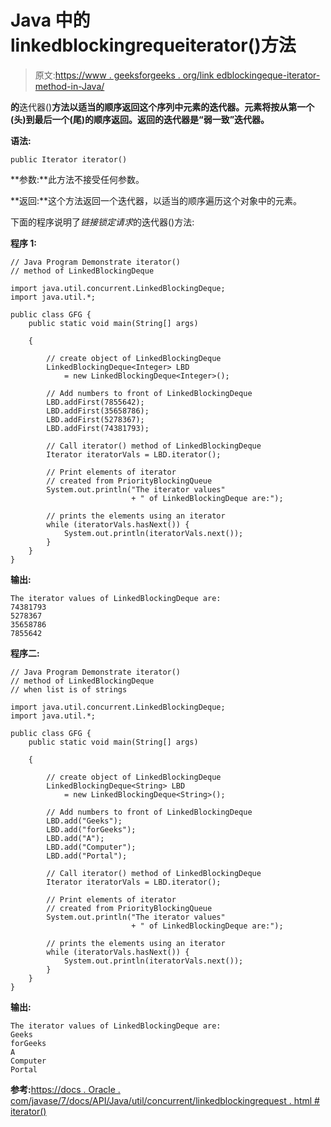 # Java 中的 linkedblockingrequeiterator()方法

> 原文:[https://www . geeksforgeeks . org/link edblockingeque-iterator-method-in-Java/](https://www.geeksforgeeks.org/linkedblockingdeque-iterator-method-in-java/)

**的**迭代器()**方法以适当的顺序返回这个序列中元素的迭代器。元素将按从第一个(头)到最后一个(尾)的顺序返回。返回的迭代器是“弱一致”迭代器。**

**语法:**

```
public Iterator iterator()
```

**参数:**此方法不接受任何参数。

**返回:**这个方法返回一个迭代器，以适当的顺序遍历这个对象中的元素。

下面的程序说明了*链接锁定请求*的迭代器()方法:

**程序 1:**

```
// Java Program Demonstrate iterator()
// method of LinkedBlockingDeque

import java.util.concurrent.LinkedBlockingDeque;
import java.util.*;

public class GFG {
    public static void main(String[] args)

    {

        // create object of LinkedBlockingDeque
        LinkedBlockingDeque<Integer> LBD
            = new LinkedBlockingDeque<Integer>();

        // Add numbers to front of LinkedBlockingDeque
        LBD.addFirst(7855642);
        LBD.addFirst(35658786);
        LBD.addFirst(5278367);
        LBD.addFirst(74381793);

        // Call iterator() method of LinkedBlockingDeque
        Iterator iteratorVals = LBD.iterator();

        // Print elements of iterator
        // created from PriorityBlockingQueue
        System.out.println("The iterator values"
                           + " of LinkedBlockingDeque are:");

        // prints the elements using an iterator
        while (iteratorVals.hasNext()) {
            System.out.println(iteratorVals.next());
        }
    }
}
```

**输出:**

```
The iterator values of LinkedBlockingDeque are:
74381793
5278367
35658786
7855642

```

**程序二:**

```
// Java Program Demonstrate iterator()
// method of LinkedBlockingDeque
// when list is of strings

import java.util.concurrent.LinkedBlockingDeque;
import java.util.*;

public class GFG {
    public static void main(String[] args)

    {

        // create object of LinkedBlockingDeque
        LinkedBlockingDeque<String> LBD
            = new LinkedBlockingDeque<String>();

        // Add numbers to front of LinkedBlockingDeque
        LBD.add("Geeks");
        LBD.add("forGeeks");
        LBD.add("A");
        LBD.add("Computer");
        LBD.add("Portal");

        // Call iterator() method of LinkedBlockingDeque
        Iterator iteratorVals = LBD.iterator();

        // Print elements of iterator
        // created from PriorityBlockingQueue
        System.out.println("The iterator values"
                           + " of LinkedBlockingDeque are:");

        // prints the elements using an iterator
        while (iteratorVals.hasNext()) {
            System.out.println(iteratorVals.next());
        }
    }
}
```

**输出:**

```
The iterator values of LinkedBlockingDeque are:
Geeks
forGeeks
A
Computer
Portal

```

**参考:**[https://docs . Oracle . com/javase/7/docs/API/Java/util/concurrent/linkedblockingrequest . html # iterator()](https://docs.oracle.com/javase/7/docs/api/java/util/concurrent/LinkedBlockingDeque.html#iterator())